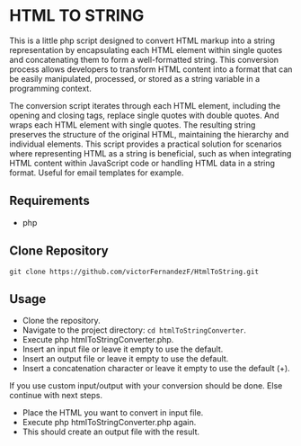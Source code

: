 # HTML TO STRING

This is a little php script designed to convert HTML markup into a string representation by encapsulating each HTML element within single quotes and concatenating them to form a well-formatted string. This conversion process allows developers to transform HTML content into a format that can be easily manipulated, processed, or stored as a string variable in a programming context.

The conversion script iterates through each HTML element, including the opening and closing tags, replace single quotes with double quotes. And wraps each HTML element with single quotes. The resulting string preserves the structure of the original HTML, maintaining the hierarchy and individual elements. This script provides a practical solution for scenarios where representing HTML as a string is beneficial, such as when integrating HTML content within JavaScript code or handling HTML data in a string format. Useful for email templates for example.

## Requirements
- php

## Clone Repository
 ~~~~
 git clone https://github.com/victorFernandezF/HtmlToString.git
 ~~~~

## Usage
 - Clone the repository.
 - Navigate to the project directory: `cd htmlToStringConverter`.
 - Execute php htmlToStringConverter.php.
 - Insert an input file or leave it empty to use the default.     
 - Insert an output file or leave it empty to use the default.     
 - Insert a concatenation character or leave it empty to use the default (+).     
 
  If you use custom input/output with your conversion should be done.
  Else continue with next steps.

 - Place the HTML you want to convert in input file.
 - Execute php htmlToStringConverter.php again.
 - This should create an output file with the result.
